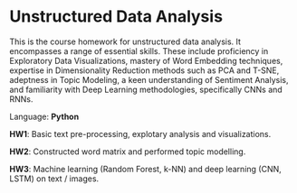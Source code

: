 # Unstructured Data Analysis

This is the course homework for unstructured data analysis. It encompasses a range of essential skills. These include proficiency in Exploratory Data Visualizations, mastery of Word Embedding techniques, expertise in Dimensionality Reduction methods such as PCA and T-SNE, adeptness in Topic Modeling, a keen understanding of Sentiment Analysis, and familiarity with Deep Learning methodologies, specifically CNNs and RNNs.

Language: **Python**

**HW1**: Basic text pre-processing, explotary analysis and visualizations.

**HW2**: Constructed word matrix and performed topic modelling.

**HW3**: Machine learning (Random Forest, k-NN) and deep learning (CNN, LSTM) on text / images. 

